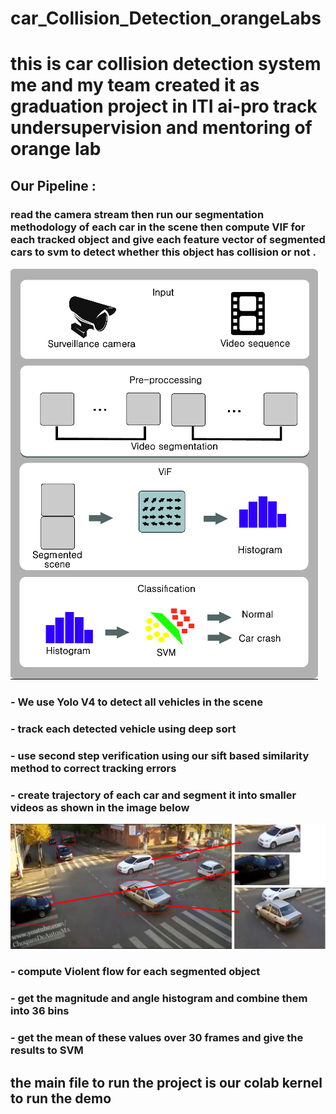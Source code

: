 # car_Collision_Detection_orangeLabs
# this is car collision detection system me and my team created it as graduation project in ITI ai-pro track undersupervision and mentoring of orange lab
## Our Pipeline :
### read the camera stream then run our segmentation methodology of each car in the scene then compute VIF for each tracked object and give each feature vector of segmented cars to svm to detect whether this object has collision or not .
![alt text](https://github.com/AmrAbdElgawad/car_Collision_Detection_orangeLabs/blob/main/images/pipeline.png)
### - We use Yolo V4 to detect all vehicles in the scene 
### - track each detected vehicle using deep sort
### - use second step verification using our sift based similarity method to correct tracking errors
### - create trajectory of each car and segment it into smaller videos as shown in the image below
![alt text](https://github.com/AmrAbdElgawad/car_Collision_Detection_orangeLabs/blob/main/images/cars_split.png)
### - compute Violent flow for each segmented object 
### - get the magnitude and angle histogram and combine them into 36  bins
### - get the mean of these values over 30 frames and give the results to SVM
## the main file to run the project is our colab kernel to run the demo 

